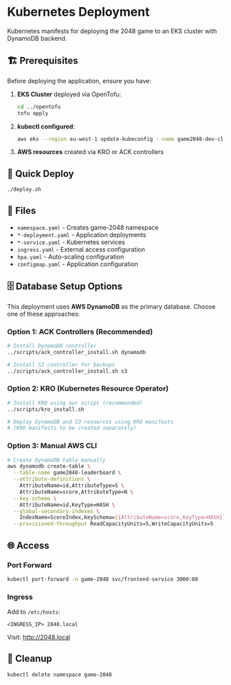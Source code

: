 # Kubernetes Deployment

Kubernetes manifests for deploying the 2048 game to an EKS cluster with DynamoDB backend.

## 🏗️ Prerequisites

Before deploying the application, ensure you have:

1. **EKS Cluster** deployed via OpenTofu:

   ```bash
   cd ../opentofu
   tofu apply
   ```

2. **kubectl configured**:

   ```bash
   aws eks --region eu-west-1 update-kubeconfig --name game2048-dev-cluster
   ```

3. **AWS resources** created via KRO or ACK controllers

## 🚀 Quick Deploy

```bash
./deploy.sh
```

## 📁 Files

- `namespace.yaml` - Creates game-2048 namespace
- `*-deployment.yaml` - Application deployments
- `*-service.yaml` - Kubernetes services
- `ingress.yaml` - External access configuration
- `hpa.yaml` - Auto-scaling configuration
- `configmap.yaml` - Application configuration

## 🗄️ Database Setup Options

This deployment uses **AWS DynamoDB** as the primary database. Choose one of these approaches:

### Option 1: ACK Controllers (Recommended)

```bash
# Install DynamoDB controller
../scripts/ack_controller_install.sh dynamodb

# Install S3 controller for backups
../scripts/ack_controller_install.sh s3
```

### Option 2: KRO (Kubernetes Resource Operator)

```bash
# Install KRO using our script (recommended)
../scripts/kro_install.sh

# Deploy DynamoDB and S3 resources using KRO manifests
# (KRO manifests to be created separately)
```

### Option 3: Manual AWS CLI

```bash
# Create DynamoDB table manually
aws dynamodb create-table \
  --table-name game2048-leaderboard \
  --attribute-definitions \
    AttributeName=id,AttributeType=S \
    AttributeName=score,AttributeType=N \
  --key-schema \
    AttributeName=id,KeyType=HASH \
  --global-secondary-indexes \
    IndexName=ScoreIndex,KeySchema=[{AttributeName=score,KeyType=HASH}],Projection={ProjectionType=ALL},ProvisionedThroughput={ReadCapacityUnits=5,WriteCapacityUnits=5} \
  --provisioned-throughput ReadCapacityUnits=5,WriteCapacityUnits=5
```

## 🌐 Access

### Port Forward

```bash
kubectl port-forward -n game-2048 svc/frontend-service 3000:80
```

### Ingress

Add to `/etc/hosts`:

```text
<INGRESS_IP> 2048.local
```

Visit: <http://2048.local>

## 🧹 Cleanup

```bash
kubectl delete namespace game-2048
```
